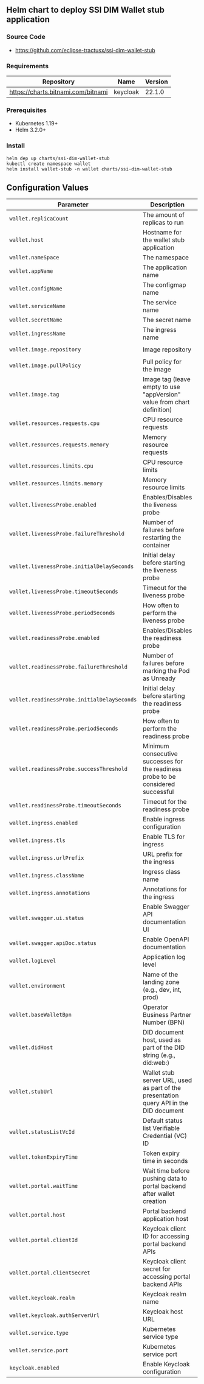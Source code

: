 ## Helm chart to deploy SSI DIM Wallet stub application

### Source Code

* <https://github.com/eclipse-tractusx/ssi-dim-wallet-stub>

### Requirements

| Repository | Name | Version |
|------------|------|---------|
| https://charts.bitnami.com/bitnami | keycloak | 22.1.0 |

### Prerequisites
- Kubernetes 1.19+
- Helm 3.2.0+

### Install
```
helm dep up charts/ssi-dim-wallet-stub
kubectl create namespace wallet
helm install wallet-stub -n wallet charts/ssi-dim-wallet-stub
```

## Configuration Values

| Parameter                                | Description                                                                                                   | Default Value                                    |
|------------------------------------------|---------------------------------------------------------------------------------------------------------------|--------------------------------------------------|
| `wallet.replicaCount`                    | The amount of replicas to run                                                                                  | `1`                                              |
| `wallet.host`                            | Hostname for the wallet stub application                                                                                        | `localhost`                                      |
| `wallet.nameSpace`                       | The namespace                                                                                                  | `"wallet"`                                       |
| `wallet.appName`                         | The application name                                                                                           | `"ssi-dim-wallet-stub"`                          |
| `wallet.configName`                      | The configmap name                                                                                             | `"ssi-dim-wallet-config"`                        |
| `wallet.serviceName`                     | The service name                                                                                               | `"ssi-dim-wallet-service"`                       |
| `wallet.secretName`                      | The secret name                                                                                                | `"ssi-dim-wallet-secret"`                        |
| `wallet.ingressName`                     | The ingress name                                                                                               | `"ssi-dim-wallet-ingress"`                       |
| `wallet.image.repository`                | Image repository                                                                                               | `tractusx/managed-identity-wallet`               |
| `wallet.image.pullPolicy`                | Pull policy for the image                                                                                      | `IfNotPresent`                                   |
| `wallet.image.tag`                       | Image tag (leave empty to use "appVersion" value from chart definition)                                         | `""`                                             |
| `wallet.resources.requests.cpu`          | CPU resource requests                                                                                          | `250m`                                           |
| `wallet.resources.requests.memory`       | Memory resource requests                                                                                       | `512Mi`                                          |
| `wallet.resources.limits.cpu`            | CPU resource limits                                                                                            | `500m`                                           |
| `wallet.resources.limits.memory`         | Memory resource limits                                                                                         | `1Gi`                                            |
| `wallet.livenessProbe.enabled`           | Enables/Disables the liveness probe                                                                            | `true`                                           |
| `wallet.livenessProbe.failureThreshold`  | Number of failures before restarting the container                                                             | `3`                                              |
| `wallet.livenessProbe.initialDelaySeconds` | Initial delay before starting the liveness probe                                                               | `20`                                             |
| `wallet.livenessProbe.timeoutSeconds`    | Timeout for the liveness probe                                                                                 | `15`                                             |
| `wallet.livenessProbe.periodSeconds`     | How often to perform the liveness probe                                                                        | `5`                                              |
| `wallet.readinessProbe.enabled`          | Enables/Disables the readiness probe                                                                           | `true`                                           |
| `wallet.readinessProbe.failureThreshold` | Number of failures before marking the Pod as Unready                                                           | `3`                                              |
| `wallet.readinessProbe.initialDelaySeconds` | Initial delay before starting the readiness probe                                                             | `30`                                             |
| `wallet.readinessProbe.periodSeconds`    | How often to perform the readiness probe                                                                       | `5`                                              |
| `wallet.readinessProbe.successThreshold` | Minimum consecutive successes for the readiness probe to be considered successful                              | `1`                                              |
| `wallet.readinessProbe.timeoutSeconds`   | Timeout for the readiness probe                                                                                | `5`                                              |
| `wallet.ingress.enabled`                 | Enable ingress configuration                                                                                   | `false`                                          |
| `wallet.ingress.tls`                     | Enable TLS for ingress                                                                                          | `false`                                          |
| `wallet.ingress.urlPrefix`               | URL prefix for the ingress                                                                                     | `/`                                              |
| `wallet.ingress.className`               | Ingress class name                                                                                             | `nginx`                                          |
| `wallet.ingress.annotations`             | Annotations for the ingress                                                                                    | `{}`                                             |
| `wallet.swagger.ui.status`               | Enable Swagger API documentation UI                                                                            | `true`                                           |
| `wallet.swagger.apiDoc.status`           | Enable OpenAPI documentation                                                                                   | `true`                                           |
| `wallet.logLevel`                        | Application log level                                                                                          | `"debug"`                                        |
| `wallet.environment`                     | Name of the landing zone (e.g., dev, int, prod)                                                                | `"default"`                                      |
| `wallet.baseWalletBpn`                   | Operator Business Partner Number (BPN)                                                                         | `"BPNL000000000000"`                             |
| `wallet.didHost`                         | DID document host, used as part of the DID string (e.g., did:web:<didHost>)                                     | `"localhost"`                                    |
| `wallet.stubUrl`                         | Wallet stub server URL, used as part of the presentation query API in the DID document                          | `"http://localhost"`                             |
| `wallet.statusListVcId`                  | Default status list Verifiable Credential (VC) ID                                                              | `"8a6c7486-1e1f-4555-bdd2-1a178182651e"`         |
| `wallet.tokenExpiryTime`                 | Token expiry time in seconds                                                                                   | `"5"`                                            |
| `wallet.portal.waitTime`                 | Wait time before pushing data to portal backend after wallet creation                                           | `60`                                             |
| `wallet.portal.host`                     | Portal backend application host                                                                                | `"http://localhost"`                             |
| `wallet.portal.clientId`                 | Keycloak client ID for accessing portal backend APIs                                                           | `"client_id"`                                    |
| `wallet.portal.clientSecret`             | Keycloak client secret for accessing portal backend APIs                                                       | `"client_secret"`                                |
| `wallet.keycloak.realm`                  | Keycloak realm name                                                                                            | `"CX-Central"`                                   |
| `wallet.keycloak.authServerUrl`          | Keycloak host URL                                                                                              | `"http://localhost:28080/auth"`                  |
| `wallet.service.type`                    | Kubernetes service type                                                                                        | `ClusterIP`                                      |
| `wallet.service.port`                    | Kubernetes service port                                                                                        | `8080`                                           |
| `keycloak.enabled`                       | Enable Keycloak configuration                                                                                  | `false`                                          |
